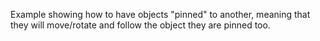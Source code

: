 Example showing how to have objects "pinned" to another, meaning that they will move/rotate and follow the object they are pinned too.